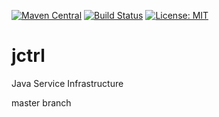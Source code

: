 
[![Maven Central](https://img.shields.io/maven-central/v/com.github.gv2011.jctrl/jctrl-parent.svg)](https://search.maven.org/#search|ga|1|g%3A%22com.github.gv2011.jctrl%22%20AND%20a%3A%22jctrl-parent%22)
[![Build Status](https://travis-ci.org/gv2011/jctrl.svg?branch=master)](https://travis-ci.org/gv2011/jctrl)
[![License: MIT](https://img.shields.io/badge/License-MIT-green.svg)](https://opensource.org/licenses/MIT)

# jctrl
Java Service Infrastructure

master branch
